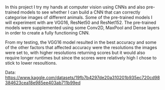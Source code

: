 In this project I try my hands at computer vision using CNNs and also pre-trained models to see whether I can build a CNN that can correctly categorise images of different animals. Some of the pre-trained models I will experiment with are VGG16, ResNet50 and ResNet152. The pre-trained models were supplemented using some Conv2D, MaxPool and Dense layers in order to create a fully functioning CNN.

From my testing, the VGG16 model resulted in the best accuracy and some of the other factors that affected accuracy were the resolutions the images were set to, with higher resolutions returning scores but it would also require longer runtimes but since the scores were relatively high I chose to stick to lower resoultions.

Data: https://www.kaggle.com/datasets/19fb7b4297de20a310201b935ec720cd98384623cea18e985ee403ab711b99ed
